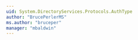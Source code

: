 ```yaml
---
uid: System.DirectoryServices.Protocols.AuthType
author: "BrucePerlerMS"
ms.author: "bruceper"
manager: "mbaldwin"
---
```

